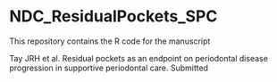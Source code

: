# NDC_ResidualPockets_SPC

This repository contains the R code for the manuscript

Tay JRH et al. Residual pockets as an endpoint on periodontal disease progression in supportive periodontal care. Submitted
